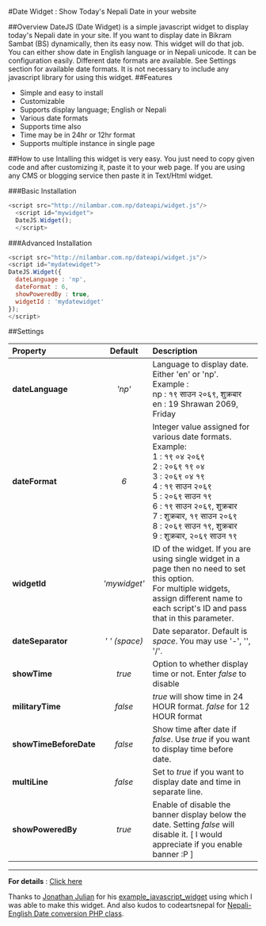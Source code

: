 #Date Widget : Show Today's Nepali Date in your website

##Overview
DateJS (Date Widget) is a simple javascript widget to display today's Nepali date in your site. If you want to display date in Bikram Sambat (BS) dynamically, then its easy now. This widget will do that job. You can either show date in English language or in Nepali unicode. It can be configuration easily. Different date formats are available. See Settings section for available date formats. It is not necessary to include any javascript library for using this widget.
##Features
- Simple and easy to install
- Customizable
- Supports display language; English or Nepali
- Various date formats
- Supports time also
- Time may be in 24hr or 12hr format
- Supports multiple instance in single page

##How to use
Intalling this widget is very easy. You just need to copy given code and after customizing it, paste it to your web page. If you are using any CMS or blogging service then paste it in Text/Html widget.

###Basic Installation
```javascript
<script src="http://nilambar.com.np/dateapi/widget.js"/>     
  <script id="mywidget">    
  DateJS.Widget();
  </script>
  ```

###Advanced Installation
```javascript
<script src="http://nilambar.com.np/dateapi/widget.js"/>  
<script id="mydatewidget">
DateJS.Widget({  
  dateLanguage : 'np',
  dateFormat : 6,
  showPoweredBy : true,
  widgetId : 'mydatewidget'
});
</script>   
```

##Settings

| Property | Default | Description |
| :--- | :---: | :--- |
| **dateLanguage** | *'np'* | Language to display date. Either 'en' or 'np'. <br/>Example : <br/>np : १९ साउन २०६९, शुक्रबार <br/>en : 19 Shrawan 2069, Friday |
| **dateFormat** | *6* | Integer value assigned for various date formats.<br/>Example: <br/>1 : १९ ०४ २०६९<br/>2 : २०६९ १९ ०४<br/>3 : २०६९ ०४ १९<br/>4 : १९ साउन २०६९<br/>5 : २०६९ साउन १९<br/>6 : १९ साउन २०६९, शुक्रबार<br/>7 : शुक्रबार, १९ साउन २०६९<br/>8 : २०६९ साउन १९, शुक्रबार<br/>9 : शुक्रबार, २०६९ साउन १९|
|**widgetId**|*'mywidget'*|ID of the widget. If you are using single widget in a page then no need to set this option.<br/>For multiple widgets, assign different name to each script's ID and pass that in this parameter.|
| **dateSeparator**|*' ' (space)*|Date separator. Default is _space_. You may use '-', '\', '/'.|
|**showTime**|*true*|Option to whether display time or not. Enter _false_ to disable|
|**militaryTime**|*false*|_true_ will show time in 24 HOUR format. _false_ for 12 HOUR format|
|**showTimeBeforeDate**|*false*|Show time after date if _false_. Use _true_ if you want to display time before date.|
|**multiLine**|*false*|Set to _true_ if you want to display date and time in separate line.|
|**showPoweredBy**|*true*|Enable of disable the banner display below the date. Setting _false_ will disable it. [ I would appreciate if you enable banner :P ]|
----
**For details** : [Click here](http://www.nilambar.net/2012/08/date-widget-show-today-nepali-date-easy.html)


Thanks to [Jonathan Julian](https://github.com/jjulian) for his [example_javascript_widget](https://github.com/jjulian/example_javascript_widget) using which I was able to make this widget. And also kudos to codeartsnepal for [Nepali-English Date conversion PHP class](http://nepalidateconve.sourceforge.net/).
